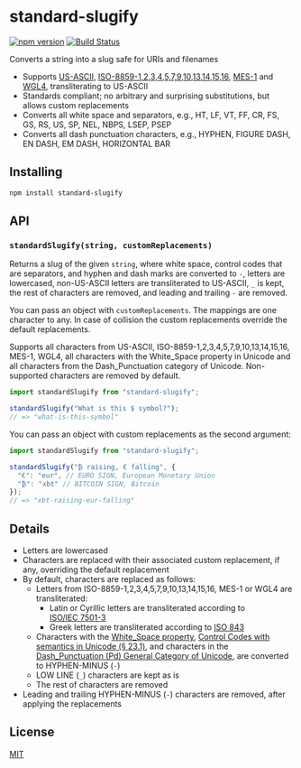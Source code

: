 # standard-slugify

[![npm version](https://img.shields.io/npm/v/standard-slugify.svg?style=flat-square)](https://www.npmjs.com/package/standard-slugify)
[![Build Status](https://travis-ci.com/rtomrud/standard-slugify.svg?branch=master)](https://travis-ci.com/rtomrud/standard-slugify)

Converts a string into a slug safe for URIs and filenames

* Supports [US-ASCII](https://en.wikipedia.org/wiki/ASCII), [ISO-8859-1,2,3,4,5,7,9,10,13,14,15,16](https://en.wikipedia.org/wiki/ISO/IEC_8859), [MES-1](http://www.evertype.com/standards/iso10646/pdf/cwa13873.pdf) and [WGL4](https://en.wikipedia.org/wiki/Windows_Glyph_List_4), transliterating to US-ASCII
* Standards compliant; no arbitrary and surprising substitutions, but allows custom replacements
* Converts all white space and separators, e.g., HT, LF, VT, FF, CR, FS, GS, RS, US, SP, NEL, NBPS, LSEP, PSEP
* Converts all dash punctuation characters, e.g., HYPHEN, FIGURE DASH, EN DASH, EM DASH, HORIZONTAL BAR

## Installing

```bash
npm install standard-slugify
```

## API

### `standardSlugify(string, customReplacements)`

Returns a slug of the given `string`, where white space, control codes that are separators, and hyphen and dash marks are converted to `-`, letters are lowercased, non-US-ASCII letters are transliterated to US-ASCII, `_` is kept, the rest of characters are removed, and leading and trailing `-` are removed.

You can pass an object with `customReplacements`. The mappings are one character to any. In case of collision the custom replacements override the default replacements.

Supports all characters from US-ASCII, ISO-8859-1,2,3,4,5,7,9,10,13,14,15,16, MES-1, WGL4, all characters with the White_Space property in Unicode and all characters from the Dash_Punctuation category of Unicode. Non-supported characters are removed by default.

```js
import standardSlugify from "standard-slugify";

standardSlugify("What is this $ symbol?");
// => "what-is-this-symbol"
```

You can pass an object with custom replacements as the second argument:

```js
import standardSlugify from "standard-slugify";

standardSlugify("₿ raising, € falling", {
  "€": "eur", // EURO SIGN, European Monetary Union
  "₿": "xbt" // BITCOIN SIGN, Bitcoin
});
// => "xbt-raising-eur-falling"
```

## Details

* Letters are lowercased
* Characters are replaced with their associated custom replacement, if any, overriding the default replacement
* By default, characters are replaced as follows:
    * Letters from ISO-8859-1,2,3,4,5,7,9,10,13,14,15,16, MES-1 or WGL4 are transliterated:
        * Latin or Cyrillic letters are transliterated according to [ISO/IEC 7501-3](https://www.icao.int/publications/Documents/9303_p3_cons_en.pdf)
        * Greek letters are transliterated according to [ISO 843](https://en.wikipedia.org/wiki/ISO_843)
    * Characters with the [White_Space property](https://www.unicode.org/Public/UCD/latest/ucd/PropList.txt), [Control Codes with semantics in Unicode (§ 23.1)](http://www.unicode.org/versions/Unicode11.0.0/ch23.pdf), and characters in the [Dash_Punctuation (Pd) General Category of Unicode](https://www.unicode.org/Public/UCD/latest/ucd/PropList.txt), are converted to HYPHEN-MINUS (`-`)
    * LOW LINE (`_`) characters are kept as is
    * The rest of characters are removed
* Leading and trailing HYPHEN-MINUS (`-`) characters are removed, after applying the replacements

## License

[MIT](./LICENSE)
